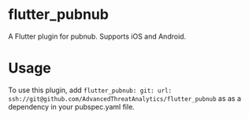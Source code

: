 # flutter_pubnub

A Flutter plugin for pubnub. Supports iOS and Android.

# Usage
To use this plugin, add 
```flutter_pubnub: git: url: ssh://git@github.com/AdvancedThreatAnalytics/flutter_pubnub```
as as a dependency in your pubspec.yaml file.
